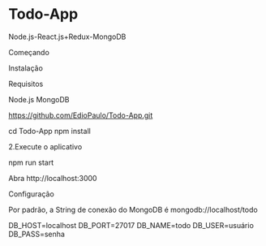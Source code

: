 # Todo-App
Node.js-React.js+Redux-MongoDB


Começando


Instalação


Requisitos

Node.js
MongoDB

https://github.com/EdioPaulo/Todo-App.git

cd Todo-App
npm install


2.Execute o aplicativo

npm run start

Abra http://localhost:3000



Configuração


Por padrão, a String de conexão do MongoDB é mongodb://localhost/todo


DB_HOST=localhost
DB_PORT=27017
DB_NAME=todo
DB_USER=usuário
DB_PASS=senha


